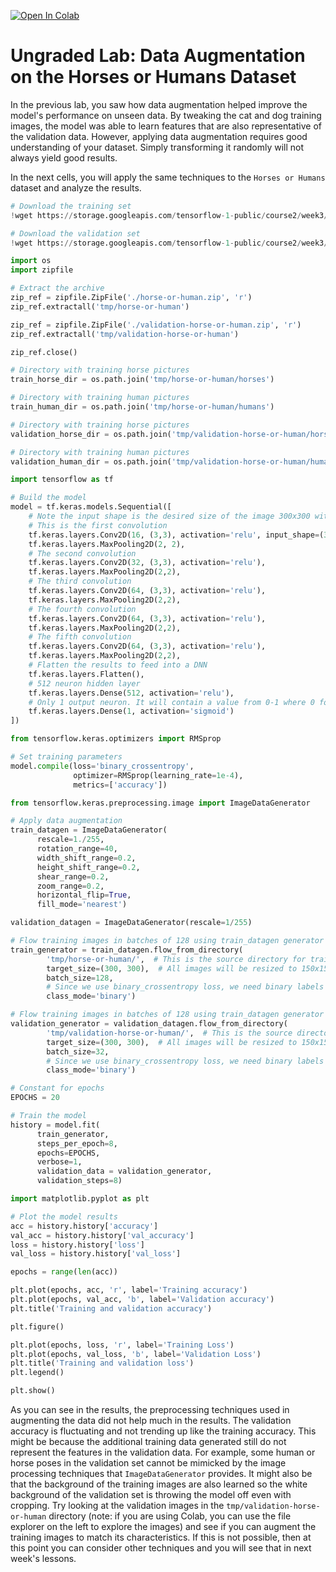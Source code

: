 <a href="https://colab.research.google.com/github/https-deeplearning-ai/tensorflow-1-public/blob/master/C2/W2/ungraded_labs/C2_W2_Lab_2_horses_v_humans_augmentation.ipynb" target="_parent"><img src="https://colab.research.google.com/assets/colab-badge.svg" alt="Open In Colab"/></a>

# Ungraded Lab: Data Augmentation on the Horses or Humans Dataset

In the previous lab, you saw how data augmentation helped improve the model's performance on unseen data. By tweaking the cat and dog training images, the model was able to learn features that are also representative of the validation data. However, applying data augmentation requires good understanding of your dataset. Simply transforming it randomly will not always yield good results.

In the next cells, you will apply the same techniques to the `Horses or Humans` dataset and analyze the results.


```python
# Download the training set
!wget https://storage.googleapis.com/tensorflow-1-public/course2/week3/horse-or-human.zip
```


```python
# Download the validation set
!wget https://storage.googleapis.com/tensorflow-1-public/course2/week3/validation-horse-or-human.zip
```


```python
import os
import zipfile

# Extract the archive
zip_ref = zipfile.ZipFile('./horse-or-human.zip', 'r')
zip_ref.extractall('tmp/horse-or-human')

zip_ref = zipfile.ZipFile('./validation-horse-or-human.zip', 'r')
zip_ref.extractall('tmp/validation-horse-or-human')

zip_ref.close()

# Directory with training horse pictures
train_horse_dir = os.path.join('tmp/horse-or-human/horses')

# Directory with training human pictures
train_human_dir = os.path.join('tmp/horse-or-human/humans')

# Directory with training horse pictures
validation_horse_dir = os.path.join('tmp/validation-horse-or-human/horses')

# Directory with training human pictures
validation_human_dir = os.path.join('tmp/validation-horse-or-human/humans')
```


```python
import tensorflow as tf

# Build the model
model = tf.keras.models.Sequential([
    # Note the input shape is the desired size of the image 300x300 with 3 bytes color
    # This is the first convolution
    tf.keras.layers.Conv2D(16, (3,3), activation='relu', input_shape=(300, 300, 3)),
    tf.keras.layers.MaxPooling2D(2, 2),
    # The second convolution
    tf.keras.layers.Conv2D(32, (3,3), activation='relu'),
    tf.keras.layers.MaxPooling2D(2,2),
    # The third convolution
    tf.keras.layers.Conv2D(64, (3,3), activation='relu'),
    tf.keras.layers.MaxPooling2D(2,2),
    # The fourth convolution
    tf.keras.layers.Conv2D(64, (3,3), activation='relu'),
    tf.keras.layers.MaxPooling2D(2,2),
    # The fifth convolution
    tf.keras.layers.Conv2D(64, (3,3), activation='relu'),
    tf.keras.layers.MaxPooling2D(2,2),
    # Flatten the results to feed into a DNN
    tf.keras.layers.Flatten(),
    # 512 neuron hidden layer
    tf.keras.layers.Dense(512, activation='relu'),
    # Only 1 output neuron. It will contain a value from 0-1 where 0 for 1 class ('horses') and 1 for the other ('humans')
    tf.keras.layers.Dense(1, activation='sigmoid')
])
```


```python
from tensorflow.keras.optimizers import RMSprop

# Set training parameters
model.compile(loss='binary_crossentropy',
              optimizer=RMSprop(learning_rate=1e-4),
              metrics=['accuracy'])
```


```python
from tensorflow.keras.preprocessing.image import ImageDataGenerator

# Apply data augmentation
train_datagen = ImageDataGenerator(
      rescale=1./255,
      rotation_range=40,
      width_shift_range=0.2,
      height_shift_range=0.2,
      shear_range=0.2,
      zoom_range=0.2,
      horizontal_flip=True,
      fill_mode='nearest')

validation_datagen = ImageDataGenerator(rescale=1/255)

# Flow training images in batches of 128 using train_datagen generator
train_generator = train_datagen.flow_from_directory(
        'tmp/horse-or-human/',  # This is the source directory for training images
        target_size=(300, 300),  # All images will be resized to 150x150
        batch_size=128,
        # Since we use binary_crossentropy loss, we need binary labels
        class_mode='binary')

# Flow training images in batches of 128 using train_datagen generator
validation_generator = validation_datagen.flow_from_directory(
        'tmp/validation-horse-or-human/',  # This is the source directory for training images
        target_size=(300, 300),  # All images will be resized to 150x150
        batch_size=32,
        # Since we use binary_crossentropy loss, we need binary labels
        class_mode='binary')
```


```python
# Constant for epochs
EPOCHS = 20

# Train the model
history = model.fit(
      train_generator,
      steps_per_epoch=8,
      epochs=EPOCHS,
      verbose=1,
      validation_data = validation_generator,
      validation_steps=8)
```


```python
import matplotlib.pyplot as plt

# Plot the model results
acc = history.history['accuracy']
val_acc = history.history['val_accuracy']
loss = history.history['loss']
val_loss = history.history['val_loss']

epochs = range(len(acc))

plt.plot(epochs, acc, 'r', label='Training accuracy')
plt.plot(epochs, val_acc, 'b', label='Validation accuracy')
plt.title('Training and validation accuracy')

plt.figure()

plt.plot(epochs, loss, 'r', label='Training Loss')
plt.plot(epochs, val_loss, 'b', label='Validation Loss')
plt.title('Training and validation loss')
plt.legend()

plt.show()
```

As you can see in the results, the preprocessing techniques used in augmenting the data did not help much in the results. The validation accuracy is fluctuating and not trending up like the training accuracy. This might be because the additional training data generated still do not represent the features in the validation data. For example, some human or horse poses in the validation set cannot be mimicked by the image processing techniques that `ImageDataGenerator` provides. It might also be that the background of the training images are also learned so the white background of the validation set is throwing the model off even with cropping. Try looking at the validation images in the `tmp/validation-horse-or-human` directory (note: if you are using Colab, you can use the file explorer on the left to explore the images) and see if you can augment the training images to match its characteristics. If this is not possible, then at this point you can consider other techniques and you will see that in next week's lessons.
